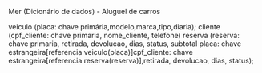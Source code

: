 
Mer  (Dicionário de dados) - Aluguel de carros

veiculo (placa: chave primária,modelo,marca,tipo,diaria);
cliente (cpf_cliente: chave primaria, nome_cliente, telefone)
reserva (reserva: chave primaria, retirada, devolucao, dias, status, subtotal placa: chave estrangeira[referencia veiculo(placa)]cpf_cliente: chave estrangeira[referencia reserva(reserva)],retirada, devolucao, dias, status);

